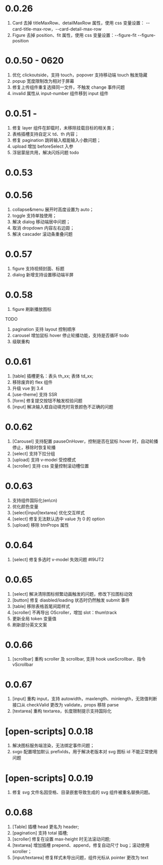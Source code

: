 # 0.0.26

1. Card 去掉 titleMaxRow、detailMaxRow 属性，使用 css 变量设置： --card-title-max-row，--card-detail-max-row
2. Figure 去掉 position、fit 属性，使用 css 变量设置：--figure-fit --figure-position

# 0.0.50 - 0620

1. 优化 clickoutside，支持 touch，popover 支持移动端 touch 触发隐藏
2. popup 宽度限制改为相对于屏幕
3. 修复上传组件重复选择同一文件，不触发 change 事件问题
4. invalid 属性从 input-number 组件移到 input 组件

# 0.0.51 -

1. 修复 layer 组件在卸载时，未移除挂载目标的相关类；
2. 表格插槽支持自定义 td、th 内容；
3. 修复 pagination 跳转输入框能输入小数问题；
4. upload 增加 beforeSelect 入参
5. 浮层蒙层共用，解决闪烁问题 todo

# 0.0.53

# 0.0.56

1. collapse&menu 展开时高度设置为 auto；
2. toggle 支持单独使用；
3. 解决 dialog 移动端居中问题；
4. 取消 dropdown 内容左右边距；
5. 解决 cascader 滚动条重叠问题

# 0.0.57

1. figure 支持视频封面、标题
2. dialog 新增支持设置移动端半屏

# 0.0.58

1. figure 刷新播放图标

TODO

1. pagination 支持 layout 控制顺序
2. carousel 增加鼠标 hover 停止轮播功能，支持是否循环 todo
3. 级联重构

# 0.0.61

1. [table] 插槽更名：表头 th_xx; 表体 td_xx;
2. 移除废弃的 flex 组件
3. 升级 vue 到 3.4
4. [use-theme] 支持 SSR
5. [form] 修复提交按钮不触发校验问题
6. [input] 解决输入框自动填充时背景颜色不正确的问题

# 0.0.62

1. [Carousel] 支持配置 pauseOnHover，控制是否在鼠标 hover 时，自动轮播停止，移除时恢复轮播
2. [select] 支持下拉分组
3. [upload] 支持 v-model 受控模式
4. [scroller] 支持 css 变量控制滚动槽位置

# 0.0.63

1. 支持组件国际化(en\cn)
2. 优化颜色变量
3. [select|input|textarea] 优化交互样式
4. [select] 修复无法默认选中 value 为 0 的 option
5. [upload] 移除 btnProps 属性

# 0.0.64

1. [select] 修复多选时 v-model 失效问题 #I9IJT2

# 0.0.65

1. [select] 解决清除图标频繁动画触发的问题，修改下拉图标动效
2. [button] 修复 diasbled/loading 状态时仍然触发 submit 事件
3. [table] 移除表格首尾间距样式
4. [scroller] 不再导出 OScroller，增加 slot：thum\track
5. 更新全局 token 变量值
6. 刷新部分英文文案

# 0.0.66

1. [scrollbar] 重构 scroller 及 scrollbar, 支持 hook useScrollbar、指令 vScrollbar

# 0.0.67

1. [input] 重构 input，支持 autowidth，maxlength、minlength，无效值判断接口从 checkValid 更改为 validate，props 移除 parse
2. [textarea] 重构 textarea，长度限制提示支持国际化

# [open-scripts] 0.0.18

1. 解决图标服务端渲染，无法绑定事件问题；
2. svgo 配置增加默认 prefixIds，用于解决老版本对 svg 图标 id 不能正常使用问题

# [open-scripts] 0.0.19

1. 修复 svg 文件名因空格、目录嵌套导致生成的 svg 组件被重名替换问题。

# 0.0.68

1. [Table] 插槽 head 更名为 header;
2. [pagination] 支持 total 插槽;
3. [scroller] 修复在设置 max-height 时无法滚动问题;
4. [textarea] 增加插槽 prepend、append，修复自动尺寸 bug；滚动使用 scroller；
5. [input/textarea] 修复样式未导出问题，组件光标从 pointer 更改为 text
